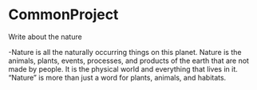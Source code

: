 # CommonProject

Write about the nature

-Nature is all the naturally occurring things on this planet. Nature is the animals, plants, events, processes, and products of the earth that are not made by people. It is the physical world and everything that lives in it. “Nature” is more than just a word for plants, animals, and habitats.
